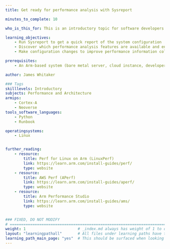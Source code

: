 ```yaml
---
title: Get ready for performance analysis with Sysreport

minutes_to_complete: 10

who_is_this_for: This is an introductory topic for software developers who want to use the system capability reporting tool, Sysreport, to understand and configure the performance features of their Arm Linux system.

learning_objectives: 
    - Run Sysreport to get a quick report of the system configuration
    - Discover which performance analysis features are available and enabled 
    - Make configuration changes to improve performance information collection

prerequisites:
    - An Arm-based system (bare metal server, cloud instance, developer board) running Linux 

author: James Whitaker

### Tags
skilllevels: Introductory
subjects: Performance and Architecture
armips:
    - Cortex-A 
    - Neoverse
tools_software_languages:
    - Python
    - Runbook

operatingsystems:
    - Linux


further_reading:
    - resource:
        title: Perf for Linux on Arm (LinuxPerf)
        link: https://learn.arm.com/install-guides/perf/
        type: website
    - resource:
        title: AWS Perf (APerf) 
        link: https://learn.arm.com/install-guides/aperf/
        type: website
    - resource:
        title: Arm Performance Studio
        link: https://learn.arm.com/install-guides/ams/
        type: website


### FIXED, DO NOT MODIFY
# ================================================================================
weight: 1                       # _index.md always has weight of 1 to order correctly
layout: "learningpathall"       # All files under learning paths have this same wrapper
learning_path_main_page: "yes"  # This should be surfaced when looking for related content. Only set for _index.md of learning path content.
---
```

